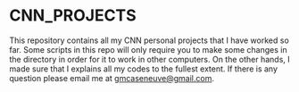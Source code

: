 # CNN_PROJECTS
This repository contains all my CNN personal projects that I have worked so far. Some scripts in this repo will only require you to make some changes in the directory in order for it to work in other computers. On the other hands, I made sure that I explains all my codes to the fullest extent. If there is any question please email me at gmcaseneuve@gmail.com.
